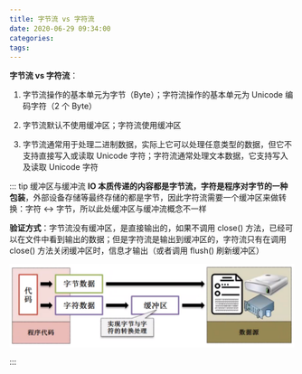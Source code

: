 ```yaml
---
title: 字节流 vs 字符流
date: 2020-06-29 09:34:00
categories: 
tags:
---
```

**字节流 vs 字符流**：  
1. 字节流操作的基本单元为字节（Byte）；字符流操作的基本单元为 Unicode 编码字符（2 个 Byte）

2. 字节流默认不使用缓冲区；字符流使用缓冲区

3. 字节流通常用于处理二进制数据，实际上它可以处理任意类型的数据，但它不支持直接写入或读取 Unicode 字符；字符流通常处理文本数据，它支持写入及读取 Unicode 字符

::: tip 缓冲区与缓冲流
**IO 本质传递的内容都是字节流，字符是程序对字节的一种包装**，外部设备存储等最终存储的都是字节，因此字符流需要一个缓冲区来做转换：字符 <-> 字节，所以此处缓冲区与缓冲流概念不一样

**验证方式**：字节流没有缓冲区，是直接输出的，如果不调用 close() 方法，已经可以在文件中看到输出的数据；但是字符流是输出到缓冲区的，字符流只有在调用 close() 方法关闭缓冲区时，信息才输出（或者调用 flush() 刷新缓冲区）

<div align=center>

![字符流](/img/Java/ByteStreamAndCharStream.png)

</div>
:::

